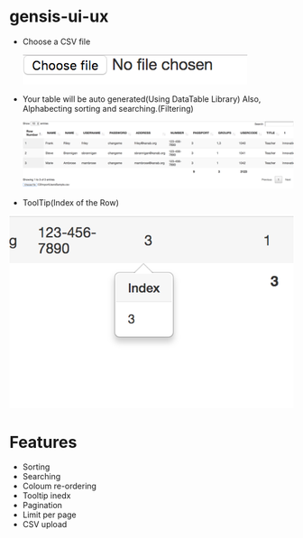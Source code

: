 # gensis-ui-ux

* Choose a CSV file

  ![picture alt](https://github.com/BonyCarvalho/gensis-ui-ux/blob/master/images/Screen%20Shot%202019-01-05%20at%2010.24.01%20AM.png?raw=true "Upload CSV")
  
* Your table will be auto generated(Using DataTable Library) Also, Alphabecting sorting and searching.(Filtering)
  
  ![picture alt](https://github.com/BonyCarvalho/gensis-ui-ux/blob/master/images/Screen%20Shot%202019-01-05%20at%2010.24.56%20AM.png?raw=true "Table will be generated")
  
* ToolTip(Index of the Row)

![picture alt](https://github.com/BonyCarvalho/gensis-ui-ux/blob/46ea14e7aaf3b8966535109a6a4a5fb3af4f701c/images/Screen%20Shot%202019-01-05%20at%2010.25.18%20AM.png?raw=true "Total will be generated")



# Features

* Sorting
* Searching
* Coloum re-ordering
* Tooltip inedx
* Pagination
* Limit per page
* CSV upload
